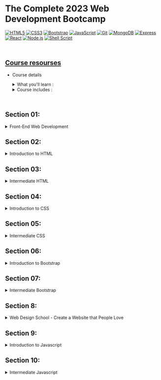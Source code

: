 # The Complete 2023 Web Development Bootcamp

<!-- Icon sections -->

[![HTML5](https://img.shields.io/badge/-HTML5-F05032?style=for-the-badge&logo=html5&logoColor=ffffff)](https://html.com/)
[![CSS3](https://img.shields.io/badge/-CSS3-007ACC?style=for-the-badge&logo=css3)](https://www.free-css.com/)
[![Bootstrap](https://img.shields.io/badge/Bootstrap-563D7C?style=for-the-badge&logo=bootstrap&logoColor=white)](https://getbootstrap.com/)
[![JavaScript](https://img.shields.io/badge/-JavaScript-%23F7DF1C?style=for-the-badge&logo=javascript&logoColor=000000&labelColor=%23F7DF1C&color=%23FFCE5A)](https://www.javascript.com/)
[![Git](https://img.shields.io/badge/-Git-F05032?style=for-the-badge&logo=git&logoColor=ffffff)](https://git-scm.com/)
[![MongoDB](https://img.shields.io/badge/MongoDB-4EA94B?style=for-the-badge&logo=mongodb&logoColor=white)](https://www.mongodb.com/)
[![Express](https://img.shields.io/badge/Express.js-404D59?style=for-the-badge)](http://expressjs.com/)
[![React](https://img.shields.io/badge/React-20232A?style=for-the-badge&logo=react&logoColor=61DAFB)](https://reactjs.org/)
[![Node.js](https://img.shields.io/badge/Node.js-43853D?style=for-the-badge&logo=node.js&logoColor=white)](https://nodejs.org/)
[![Shell Script](https://img.shields.io/badge/Shell_Script-121011?style=for-the-badge&logo=gnu-bash&logoColor=white)](https://www.shellscript.sh/)

<br>

<!-- Course resources section -->

## [Course resourses](https://www.appbrewery.co/p/web-development-course-resources/)

- Course details
  <details>
    <summary> What you'll learn :</summary>

  - Build 16 web development projects for your portfolio, ready to apply for junior developer jobs.
  - After the course you will be able to build ANY website you want.
  - Work as a freelance web developer.
  - Master backend development with Node
  - Learn the latest technologies, including Javascript, React, Node and even Web3 development.
  - Build fully-fledged websites and web apps for your startup or business.
  - Master frontend development with React
  - Learn professional developer best practices.
  </details>

  <details> 
    <summary> Course includes :</summary>

  - 65 hours on-demand video
  - 49 downloadable resources
  - 86 articles
  - 14 coding exercise projects
  </details>

<br>
<!-- Course sections -->

## Section 01:

<details>
  <summary>Front-End Web Development</summary>
	
  ### 1.1. How Does the Internet Actually Work?
  -	**Internet** is a long piece of wire, And that wire connects different computers to each other. It allows computers to transfer data through this giant wire
  -	A server is a computer that provides files and data to other computers, it allows access 24/7.
  -	A client is a computer that any user is used to access the internet.
  -	When the browser request a website, the request is sent to **ISP** (Internet server provider: The company we pay for internet service) then it searches at DNS that contains the web site's IP addresses. Once the DNS finds the IP address it sends it back to the browser vis ISP. Then the browser sends a direct request through ISP and this message will be delivered via Internet Backbone to the server that is located at that IP address. On that server, all files are needed to view the website home page. The server sends these files back to the client through the internet backbone and the client gets to see the website in the browser. All of that happens in milliseconds.

### 1.2. How Do Websites Actually Work?

- To access the web page we need a browser (allows to look up at IP address and receives data from the server).
- Data from the server contains HTML, CSS, and js files.

### 1.3. To get started

- Need Browser (chrome recommended)
- Text Edittor(Atom, vs code)

</details>

## Section 02:

<details>
  <summary>Introduction to HTML</summary>

### 2.1. Introduction HTML

- HTML : Hyper Text Markup Language.
- A markup language is a computer language that uses tags to define elements within a document.
- html is the foundation of all websites.
- Tag consist of: open tag `<typeOfTag> and closing tag </typeOfTag>`.
- Ex: Heading tag h1, h2, ….,h6 . It gets smaller when the number goes up.
- <typeOfTag /> called self-closing tag.
- Ex: Spacing breack tag <code>br</code>.

### 2.2. The Anatomy of an HTML Tag

- < startTag > Content </ EndTag >
- Horizontal line tag hr accepts attribute size, noshade,..
- Attributes specify modification to the default element.
- Center content using tag `<center>content</center>`.
- Comments are not interpreted by the compiler `<!-- Comment -- >`.

### 2.3. What is The HTML Boilerplate?

- It Is a code template that could be reused.

```
<!doctype html>

<html lang="en">
<head>
<meta charset="utf-8"> //tell the browser that all text in page are encoded using utf-8 encoding system wich is the standered encoding.

<title>The HTML5 Herald</title>
<meta name="description" content="The HTML5 Herald">
<meta name="author" content="SitePoint">

<link rel="stylesheet" href="css/styles.css?v=1.0">

</head>

<body>
<script src="js/scripts.js"></script>
</body>
</html>
```

- <code>meta</code> tag utf-8 tell the browser that all texts on the page are encoded using utf-8 encoding system which is the standard encoding.
- Unicode “utf-8” has all characters and emojis.
- There is a different types of <code>meta</code> tags for diffrent purposes.

### 2.4. How to Structure Text in HTML?

- The code goes inside the body tag.
- Paragraph tag <code>p</code>.
- emphasis Tag <code>em</code> tells the browser that the words between it is emphasis, not just about style.
- italic tag <code>i</code> style element.
- Strong tag <code>strong</code> tells the browser that the words between it is Strong Importance Element.
- <code>bold</code> tag bold styles bold.

### 2.5. HTML Lists

- There are two types of lists.
- Ordered lists <code>ol</code> and unordered lists <code>ul</code>.
- Each type has children <code>li</code> for each item of the list.
- <code>ol</code> list has attributes: start and type to control the list items.

### 2.6. HTML Image Elements

- Self-closing tag that must be with <code>src</code> attribute to the image url.
- <code>alt</code> attribute helps google searching.

### 2.7. HTML Links and Anchor Tags

- HTML : HyperText Markup Language.
- HyperText is some parts of data that connect with hyper links, so when you click on it takes to another part.
- Anchor tags is closing tag `<a> Link text </a>`.
- <code>href</code> attribute is the link destination.

</details>

## Section 03:

<details>
  <summary>Intermediate HTML</summary>

### 3.1. HTML Tables

- Tables main tag is <code>table</code>, and everything between is the actual content.
- To make row use tag <code>tr</code>.
- To make cell inside the row use <code>td</code>.

```
<table>
    <thead>
        <tr>
            <th colspan="2">The table header</th>
        </tr>
    </thead>
    <tbody>
        <tr>
            <td>The table body</td>
            <td>with two columns</td>
        </tr>
    </tbody>
</table>
```

### 3.2. HTML forms

- main form tag is <code>form</code> to define what should go into our form.
- <code>label</code> tag to some text related to the <code>input</code> element.
- To use different inputs simply change the <code>type</code> of the <code>input</code> to what is needed.
- <code>textarea</code> tag to write message.
- To submit <code>form</code> button use <code>input</code> with <code>type=”submit”</code>.

### 3.3. publish website

- use GitHub to publish free.
- Make a new repository.
- Initialize with a readme file.
- Upload project files
- Give the version a name and commit.
- Go to settings -> GitHub pages -> source
- Change source from none to the main branch.
- Now the website can be accessed by the internet.

</details>

## Section 04:

<details>
  <summary>Introduction to CSS</summary>
  
  ### 4.1. Introduction to css
  -	CSS: cascading style sheet.
  -	Styling html.

### 4.2. Inline css

- Going into the tag and change style `attribute = "property:value;"`.

### 4.3. Internal css

- Add <code>style</code> tag inside the <code>head</code> tag.
- Select element inside <code>style</code> tag.
- Make styles -> <code>selector {Property : value}</code> .

```
<head>
<style>
body {
  background-color: linen;
}

</style>
</head>
```

- No website is completely unstyled. That means that there is <em>default styles</em> being applied by the browser.
- <code>hr</code> tag has border style default values.
- One of the most important role in CSS is to realize that everything in HTML is a box, and the style of these boxes can be affected by changing CSS styles.
- <code>height</code> property isn’t uniqe.
- <code>background-color</code> , <code>height</code>, <code>width</code> properties.
- Change default values to achieve the style needed.

### 4.4. External css

- Add styles in external file.css.
- <code>link</code> this file to html page at <code>head</code> tag.
- Anything in html is affected with this external css.
- This the best way to apply css.

### 4.5. Debug CSS code

- Errors in the console for link href for an external file.
- Inline styles override the external and internal styles.
- Internal styles override the external styles.

### 4.6. The Anatomy of CSS syntax

```
selector {
  propery: value;
}
// who { what: how; }
```

### 4.7. CSS selectors

- Using tag name.

```
tagName {
  propery: value;
}
```

- Using class attribute to specify styles for individual <code>html</code> element .

```
.class{
  propery: value;
}
```

- [Selectors refrence](https://www.w3schools.com/cssref/css_selectors.asp).

### 4.8. CSS Ids

- Using <code>id</code> attribute.
- We can only have one instance of one particular tag <code>id</code> inside a single page.
- <code>id</code> can only use in one place.
- <code>id</code> use to identify one element.

```
#id {
  propery: value;
}
```

- <code>class</code> can be used for a group of related items.
- <code>id</code> used to apply specific styles to a single element.
- Any HTML element can have more than one class.
- A pseudo-class is used to define a special state of an element

```
selector:pseudo-class {
  property: value;
}
```

- [Css pseudo classes](https://www.w3schools.com/css/css_pseudo_classes.asp).

</details>

## Section 05:

<details>
  <summary>Intermediate CSS</summary>
  
  ### 5.1. What are favicons
  -	It started as an image that appears when the user adds the site to the favorites list, and now it is an image that appears next to the title of the site page.
  -	Favicon.com to create the favicon.
  -	Import it using link tag with `rel=”icon”` inside the head tag.
  ### 5.2. HTML Divs
  -	Div is a special HTML element that allows us to divide content into separate containers or boxes.
  -	It has a height if specify it using style or if it has a content.
  ### 5.3. Box Model
  -	Width and height of the element are pushing any other element.
  -	Border-width make outside border and affect the size of that element.
  -	Padding makes spaces inside the element and affects the size of that element.
  -	Margin makes space around elements and pushing them away.
  -	Inspect in chrome developer tools show box model to customize element.
  ### 5.4. CSS display property
  -	block elements take the whole width of the document.
  -	it doesn't allow another element to set at the same line.
  -	inline elements take the width of the content only.
  -	it doesn't allow to change the element width.
  -	there is an inline-block value, that allows to change width and set elements at the same line.
  -	`img` element treats as an inline-block.
  -	none value removes the element from the web page as it didn't exist.
  -	visibility: hidden -> disappear the element but still exist at the dom.
  ### 5.5. CSS Static and Relative Positioning
  -	there are default roles despite any CSS styles.
    -	first role: content is everything -> content is the first thing that determined how large things get displayed and what the height and width will be.
    -	second role: the order of elements that comes from HTML code -> how we write code into HTML file is how it be displayed.
    -	third role: children sit on parents -> that means that child goes on top of the parent(static position).
  -	To make changes to the order of elements use position property.
  -	static position is the default position of all HTML elements.
  -	Relative position it allows us to position element that we select relative to how it would be positioned had it been static.
  -	coordinates: top, bottom, left, right -> determines we want to move element.
  -	when move element with relative position it doesn't affect any other thing in the screen.
  -	it as if the old position is kept and everything else flows around it.
  -	top with relative make margin top from the static position.

### 5.6. Absolute Positioning

- with absolute positioning we positioning the element relative to it's parent .
- it is about adding a margin relative to it's parent element.
- fixed position -> fixs element in it's position relative to the body of the website and it doesn't moves despite scrolling. .

### 5.7. The Dark Art of Centering Elements

- text-align: center -> works with inline and block displayed elements that doesn't have width.
- margin: auto -> works with elements that have width.

### 5.8. Font Styling in Our Personal Site

- font-family: sans, sans-serif -> main fonts.
- google fonts to specific font. Link the fonts to html and use it with font-family property.

### 5.9. CSS sizing

- font-size: px -> static size.
- % to make size dynamic.
- 100% == 16px
- 1 em == 16px
- with % and em font size get inhereted from parent and added to the child.
- The difference between px and % or em that px doesn't inherte from parent.
- rem = ignore the parent size(root element), that mean parent size won't affect on the child.
- to change font color use color propery.
- font-weight.
- line-height: number -> number without measuring unit.

### 5.10. CSS float and clear

- float element left or right.
- float make other elements at the same row.
-     other elements use clear property to clear float Effect.
- clear value is anti the float value.

</details>

## Section 06:

<details>
  <summary>Introduction to Bootstrap</summary>
  
  ### 6.1. What is Bootstrap?
  -	Bootstrap is a front-end library, It's a free open source.
  -	front-end is whatever the user sees.
  -	backend determine how everything is going to work.
  -	Responsive means that it response to the view port.

### 6.2. Installing Bootstrap

- copy bootstap cdn -> the simplest way.
- cdn -> stands for content delivery network.
- the concept is instead of hosting website in single location, you have hole bunch of points where that website can be accessed, it looks for the shortest location that website can be delivered.
- when browser reachs cdn link it looks for the shortest root to download bootstrap files if the user doesn't download it.
- when it dowloaded broweser cashes files and doesn't need to redownload it.

  ```

    <!doctype html>
    <html lang="en">
      <head>
        <!-- Required meta tags -->
        <meta charset="utf-8">
        <meta name="viewport" content="width=device-width, initial-scale=1, shrink-to-fit=no">

        <!-- Bootstrap CSS -->
        <link rel="stylesheet" href="https://cdn.jsdelivr.net/npm/bootstrap@4.5.3/dist/css/bootstrap.min.css" integrity="sha384-TX8t27EcRE3e/ihU7zmQxVncDAy5uIKz4rEkgIXeMed4M0jlfIDPvg6uqKI2xXr2" crossorigin="anonymous">

        <title>Hello, world!</title>
      </head>
      <body>
        <h1>Hello, world!</h1>

        <!-- Optional JavaScript; choose one of the two! -->

        <!-- Option 1: jQuery and Bootstrap Bundle (includes Popper) -->
        <script src="https://code.jquery.com/jquery-3.5.1.slim.min.js" integrity="sha384-DfXdz2htPH0lsSSs5nCTpuj/zy4C+OGpamoFVy38MVBnE+IbbVYUew+OrCXaRkfj" crossorigin="anonymous"></script>
        <script src="https://cdn.jsdelivr.net/npm/bootstrap@4.5.3/dist/js/bootstrap.bundle.min.js" integrity="sha384-ho+j7jyWK8fNQe+A12Hb8AhRq26LrZ/JpcUGGOn+Y7RsweNrtN/tE3MoK7ZeZDyx" crossorigin="anonymous"></script>

        <!-- Option 2: jQuery, Popper.js, and Bootstrap JS
        <script src="https://code.jquery.com/jquery-3.5.1.slim.min.js" integrity="sha384-DfXdz2htPH0lsSSs5nCTpuj/zy4C+OGpamoFVy38MVBnE+IbbVYUew+OrCXaRkfj" crossorigin="anonymous"></script>
        <script src="https://cdn.jsdelivr.net/npm/popper.js@1.16.1/dist/umd/popper.min.js" integrity="sha384-9/reFTGAW83EW2RDu2S0VKaIzap3H66lZH81PoYlFhbGU+6BZp6G7niu735Sk7lN" crossorigin="anonymous"></script>
        <script src="https://cdn.jsdelivr.net/npm/bootstrap@4.5.3/dist/js/bootstrap.min.js" integrity="sha384-w1Q4orYjBQndcko6MimVbzY0tgp4pWB4lZ7lr30WKz0vr/aWKhXdBNmNb5D92v7s" crossorigin="anonymous"></script>
        -->
      </body>
    </html>
  ```

### 6.3. Web Design 101 - Wireframing

- Wireframing -> settle all design before coding it(using sketch).
- markup -> high fidelity representation of design. what you see is what you end up getting(using photoshop).
- prototyppe -> animated version of website.

### 6.4. The Bootstrap Navigation Bar

- [Documentation](https://getbootstrap.com/docs/4.5/components/navbar/)

### 6.5. Bootstrap Grid Layout System

- [Documntaion](https://getbootstrap.com/docs/4.5/layout/grid/)

### 6.6. A Note About CSS Link Order

- CSS code is executed from bottom to top so the order of your code matters
- Unlike CSS and JavaScript, HTML code is executed from top to bottom so the order of your code matters.

### 6.7. Bootstrap Containers

- all content goes inside container.
- container-fluid -> takes 100% width of the screen.

### 6.8. Bootstrap Buttons & Font Awesome

- [Buttons Documentation](https://getbootstrap.com/docs/4.5/components/buttons/).
- link fontAwesome library to our website.
- [fontAwesome](https://fontawesome.com/).

</details>

## Section 07:

<details>
  <summary>Intermediate Bootstrap</summary>
  
  ### 7.1. The Bootstrap Carousel
  -	slideshow.
  -	set carousel options by adding data-option="value".
  -	[Documentation](https://getbootstrap.com/docs/4.5/components/carousel/).
  -	aria-hidden="true" -> to be hidden from screen reader.
  -	class="sr-only" -> to screen reader only.
  ### 7.2. The Bootstrap Cards
  -	[Documentation](https://getbootstrap.com/docs/4.5/components/card/).
  ### 7.3. The CSS Z-Index and Stacking Order
  -	Each element has x, y and z aixs.
  -	the default z-index for all elements is 0.
  -	-1 -> shows the element behind everything.
  -	z-index only work when element has position fixed, absolute and relative.
  -	static position doesn't make z-index work.

### 7.4. Media Query Breakpoints

- Make website responsive by media query.
- @media < type > ( feature )
- there is many types of media like print, speach, screen.

### 7.5. How to become a Better Programmer

- Code Refactoring:
  - Readablity -> easy to understand not just for urself but to your future self, and for others.
  - Modularity -> how easy to use bets of code.
  - Efficiency -> how fast does your code run.
  - length.

### 7.6. Advanced CSS - Combining Selectors

- selector1, selector2 { sharedProperty }
- Hierarchical Selectors -> selector1(parent) selector2(child){propertyAppiedToChild}
- Combined Selectors -> selector1.selctor2{ProprtyToTheSameElement}

### 7.7. Advanced CSS - Selector Priority

- the last css role has priorety over everything above it.
- class is more specific than html selector, So it has high priorty.
- id has the highest priorty than class and html.

</details>

## Section 8:

<details>
  <summary>Web Design School - Create a Website that People Love</summary>

### 8.1. Introduction to web Design

- Users take milliseconds to judge the product through it's design.
- Design is the cheapest way to make product look expensive.

### 8.2. principles of design - 1. Color Theory

- principles of design:
- color theory -> Every main color have a mood.
  1. Red -> love, energy, intensity.
  2. Yellow -> Joy, intellect, attention
  3. Green -> freshness, safty, growth.
  4. Blue -> stability, trust, serenity.
  5. Purble -> Royality, wealth, feminity.
- what msg I wanna give to User?
- colorbullet.

### 8.3. principles of design - 2. Typography

- like colors, fonts have different moods.
- serif family -> traditional, stable, respectable.
- use only 2 fonts to one design.

### 8.4. principles of design - 2. User Interface

1. hierarchy:

   - eyes look at big items first.
   - color can make eyes look at the item directly.

2. layout :

   - different size, image, shape .
   - lenght of each line of text doesn't be too short or too long.

3. Alignment:

   - Position items on website relative to each other.
   - reduce the number of aligments

4. white space (space around elements):

   - By adding more space around the element it makes design more minimilize and more elevated.

5. Audience:

   - Think about the audience and what important for them.
   - flexibility important for design.

### 8.5. principles of design - 3. User Experience

1. simplicity.
2. Consistency:

   - but also keep the functionality.
   - make it simple to use, not make user learn how to use.

3. Reading Patterns
4. All platform design

   - Responsive is very important.
   - Not take much scroll to know what is going on in the website.
   - Not make much warning messages.

5. **Don't use Your Powers For Evil**

   - Don't make user make actions that he don't neccessarly do this.
     Ex. make btn that buy for something colored to buy more than the main buying btn.
   - Help user to do what they want to do.

### 8.6. practise

- [Hotel page for practise](https://www.canva.com/design/DAELSe8JfD4/3vIsqI3kACNKsbFqYu-9lQ/view?utm_content=DAELSe8JfD4&utm_campaign=designshare&utm_medium=link&utm_source=publishsharelink#1).

</details>

## Section 9:

<details>
  <summary>Introduction to Javascript</summary>

### 9.1. Introduction to Javascript

- It also known [EcmaScript](https://en.wikipedia.org/wiki/ECMAScript).
- java vs javaScript is like car vs carprt.
-     js id interpreted programming language, java is compiled programming language.
- It started as front-end language to make animation.

### 9.2. Javascript Alerts - Adding Behaviour

- Google chrome provide developer tool console to write line by line js code.
- using source tap inside console tap to write multiple lines of js code.
- source -> snippts -> new snippt (file.js);

```
  alert('Message to be alerted.');
  //keyword("")end
```

### 9.3. Data Types

- String -> everything inside "" or ''.
- Numbers.
- Boolean -> true or false.
- typeof(variable) -> tells the type of the variable.

### 9.4. Variables

- prompt('msg') -> allows user to write input.
- var name = value -> to define variable.

### 9.5. Naming and Naming Conventions

- naming variables using camelCase.
- always give meaning names to variables.
- variables name can't be a keyword.
- variables name can't begin with numbers but it can contain number.
- variables name can't contain Spaces.
- numbers, characters, \_ , $ are the only simpoles that valid.

### 9.6. String Concatenation

- concat two or more strings using + -> Str1 + str2 = srt1str2.

### 9.7. String Lengths

- str.length -> returns the numbers of str characters.

### 9.8. Slicing and Extracting Parts of a String

- programmers always count from 0.
- slice(startindex, endIndex) -> Starting from StartIndex untill but not incloding endIndex and returns that new str.

```
  var tweet = prompt("Msg limited to 140 char.")
  var sliceTweet = tweet.slice(0, 140)
  alert("You tweeted: " + sliceTweet)
```

### 9.9. Changing Casing in Text

- str.toUpperCase() -> all characters to upperCase.
- str.toLowerCase() -> all characters to lowerCase.

```
  var name = prompt("Enter Name")
  var fLetter = name.slice(0, 1);
  var restOfLetters = name.slice(1, name.length);
  alert("Your name is: " + fLetter.toUpperCase() + restOfLetters.toLowerCase())
```

### 9.10. Basic Arithmetic and the Modulo Operator in Javascript

- Modulo -> gives the remainer of the division (num % num).
- Modulo checkes if a number is fully divisible by another number.

### 9.11. Increment and Decrement

- var x = 1 ; x = x + 1; -> Equals x++ ->Equals x += x
- var x = xNum; var y = yNum -> x += y // adding y to x
- += , -=, \*=, /= all works the same.

### 9.12. Functions Part 1: Creating and Calling Functions

- Functions -> is package reapeted code into {} and giving it a name.
- all that blocked code will be exicuted when you call that function.
- creating a function -> function funcName(){//package of code}
- calling function -> funcName();.

### 9.13. Functions Part 2: Parameters and Arguments

- functions take inputs called parameters.
- It's variable that can be used in this function.
- Math.floor(number) -> round down Number.

```
  function lifeInWeeks(age) {

      //Write your code here.
      var   leftedYears = 90 - age;
      var   days = leftedYears * 365;
      var   weeks = leftedYears * 52;
      var   months = leftedYears * 12;
      console.log("You have " + days  + " days, " + weeks + " weeks, and " + months + " months left.")

  }
  lifeInWeeks(25)

```

### 9.14. Functions Part 3: Outputs & Return

- In order to have output from function we have to use return keyword.

</details>

## Section 10:

<details>
  <summary>Intermediate Javascript</summary>

### 10.1. Random Number Generation in

- Math.random() -> generates random number between 0 and 0.999999999999 it never reachs 1.
- [Documentation](https://developer.mozilla.org/en-US/docs/Web/JavaScript/Reference/Global_Objects/Math/random).
- Math.random() \* num -> range of numbers is from 0 to less than (not including) num.
- Pseudorandom number generators](https://www.youtube.com/watch?v=GtOt7EBNEwQ).
- Math.floor(Math.random() \* n) +1 -> generates Number between 1 to n.

### 10.2. Control Statements: Using If-Else Conditionals & Logic

- control flow -> controling the flow of code depends on condition.

### 10.3. Comparators and Equality

- Comparators -> compare two different values.
- ===, ==, <, >, <=, >=, !==, !=.
- The important difference between === and == is even though === check for equality also checking the type of data type.

### 10.4. Combining Comparators

- AND &&, OR ||, NOT !.

### 10.5. Coding Exercise 5: BMI Calculator

```
function bmiCalculator (weight, height) {

    var interpretation = weight / (height *2);

    if (interpretation < 18.5)

    {

        return "Your BMI is " + interpretation + ", so you are underweight.";

    }

    else if (interpretation >= 18.5 && interpretation <= 24.9)

    {

        return "Your BMI is " + interpretation + ", so you have a normal weight.";

    }

    else {

        return "Your BMI is " + interpretation + ", so you are overweight.";

    }

    return interpretation;

}
```

### 10.6. Coding Exercise 6: Leap Year Challenge

```
function isLeap(year) {

    if (year % 4 === 0 ) {
        if(year % 100 === 0){
            if(year % 400 === 0){
                return "Leap year."
            }else{
                return "Not leap year."
            }
        }else{
            return "Leap year."
        }

    } else {
        return "Not leap year."
    }

}
```

### 10.7. Collections: Working with Javascript

- Arrays -> is a collection of related items that can be stored together into the same variable.
- var arr = [item1, item2, item3, ....].
- arr[0] -> returns the fisrt index.
- arr.length -> the number of array items.
- arr.includes(item) -> check if this item is exist, it returns true or false.

### 10.8. Adding Elements and Intermediate

- arr.push(value) -> Adding new item at the end of the array.
- arr.pop() -> Remove the last item of the array.
- fizzBuzz Game :

```
var result = [];
var count = 1;
function fizzBazz(){
  while(count <= 100 ){ //while loop
    if (count % 3 === 0 && count % 5 ===0){
      result.push("fizzBuzz")
    }else if(count % 3 === 0){
      result.push("fizz")
    }else if (count % 5 === 0){
      result.push("buzz")
    }else{
      result.push(count)
    }
    count++;
  }
  console.log(result);
}
```

- The order of if statements is matter.

### 10.9. Coding Exercise 7: Who's Buying Lunch?

```
function whosPaying(names) {

    var arrayLength = names.length;

    var randomIndex = Math.floor(Math.random() * arrayLength);

    return names[randomIndex] + " is going to buy lunch today!";

}
```

### 10.10. Control Statements: While Loops

- To make sequance of data.
- while(end){//Sequance something ; change}
- satete -> if something is true.
- The bad thing about while loop is that it will run the program as long the condition is true, So it might be infinte loop.

```
  //Bottels Challenge solution
  var numberOfBottles = 99
  while (numberOfBottles >= 0) {
      var bottleWord = "bottle";
      if (numberOfBottles === 1) {
    bottleWord = "bottles";
      }
      console.log(numberOfBottles + " " + bottleWord + " of beer on the wall");
      console.log(numberOfBottles + " " + bottleWord + " of beer,");
      console.log("Take one down, pass it around,");
    numberOfBottles--;
      console.log(numberOfBottles + " " + bottleWord + " of beer on the wall.");
}
```

### 10.11. Control Statements: For Loops

- for(start; end; change){//Sequance something}.
- iterate -> run a piece of code many times.
- Fibonacci Callenge

```
function fibonacciGenerator (n) {
        var output = [];
  if(n === 1){
    output = [0];
  }else if (n=== 2){
    output = [0, 1];
  }else{
    output = [0, 1];
    for(var i = 2; i< n; i++){
      output.push(output[output.length -2] + output[output.length - 1]);
    }
  }
  return output;
}
```

- [Challenge flowchart](https://drive.google.com/file/d/1g8vVtqhSj44vcElfc-HK0nMbecteW8Yg/view).

</details>
